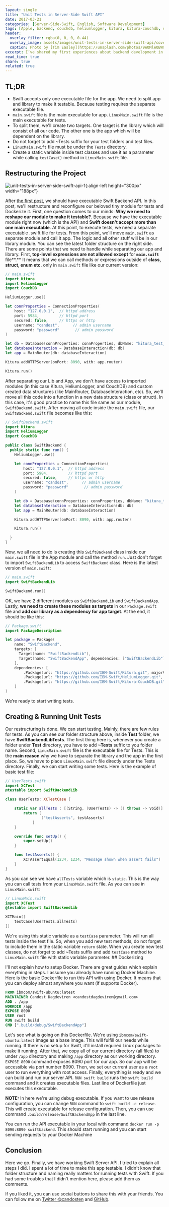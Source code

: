 ```yaml
---
layout: single
title: "Unit Tests in Server-Side Swift API"
date: 2017-03-21
categories: [Server-Side-Swift, English, Software Development]
tags: [Apple, backend, couchdb, heliumlogger, kitura, kitura-couchdb, server side, server side swift, Software, Software Development, swift, swift-3, swift3]
header:
  overlay_filter: rgba(0, 0, 0, 0.44)
  overlay_image: assets/images/unit-tests-in-server-side-swift-api/cover.jpx
  caption: Photo by [Tim Easley](https://unsplash.com/photos/9eOMleOBWmY) on [Unsplash](https://unsplash.com/)
excerpt: I’ve shared my first experiences about backend development in Swift [in my previous blog post](/new-horizons-with-server-side-swift). This is the follow-up post. I'll talk about Unit Tests in Swift.
read_time: true
share: true
related: true
---
```


## TL;DR

- Swift accepts only one executable file for the app. We need to split app and library to make it testable. Because testing requires the separate executable file.
- `main.swift` file is the main executable for app. `LinuxMain.swift` file is the main executable for tests.
- To split them, we'll create two targets. One target is the library which will consist of all our code. The other one is the app which will be dependent on the library.
- Do not forget to add ~Tests suffix for your test folders and test files.
- `LinuxMain.swift` file must be under the `Tests` directory.
- Create a static variable inside test classes and use it as a parameter while calling `testCase()` method in `LinuxMain.swift` file.

## Restructuring the Project

![unit-tests-in-server-side-swift-api-1](/assets/images/unit-tests-in-server-side-swift-api/1.png){:align-left height="300px" width="188px"}


After [the first post](/new-horizons-with-server-side-swift), we should have executable Swift Backend API. In this post, we'll restructure and reconfigure our beloved tiny module for tests and Dockerize it. First, one question comes to our minds: **Why we need to reshape our module to make it testable?**. Because we have the executable module right now (which is the API) and **Swift doesn't accept more than one main executable**. At this point, to execute tests, we need a separate executable .swift file for tests. From this point, we'll move `main.swift` as separate module and call it app. The logic and all other stuff will be in our library module. You can see the latest folder structure on the right side. There are some points that we need to handle while separating our app and library. First, **top-level expressions are not allowed except** for **`main.swift`** file**.** It means that we can call methods or expressions outside of **class, struct, enum etc.** only in `main.swift` file like our current version:

```swift
// main.swift
import Kitura
import HeliumLogger
import CouchDB

HeliumLogger.use()

let connProperties = ConnectionProperties(
    host: "127.0.0.1",  // httpd address
    port: 5984,         // httpd port
    secured: false,     // https or http
    username: "candost",      // admin username
    password: "password"       // admin password
)

let db = Database(connProperties: connProperties, dbName: "kitura_test_db")
let databaseInteraction = DatabaseInteraction(db: db)
let app = MainRouter(db: databaseInteraction)

Kitura.addHTTPServer(onPort: 8090, with: app.router)

Kitura.run()
```

After separating our Lib and App, we don't have access to imported modules (in this case Kitura, HeliumLogger, and CouchDB) and custom created data structures (like MainRouter, DatabaseInteraction, etc). So, we'll move all this code into a function in a new data structure (class or struct). In this case, it's good practice to name this file same as our module, `SwiftBackend.swift`. After moving all code inside the `main.swift` file, our `SwiftBackend.swift` file becomes like this:

```swift
// SwiftBackend.swift
import Kitura
import HeliumLogger
import CouchDB

public class SwiftBackend {
  public static func run() {
    HeliumLogger.use()

    let connProperties = ConnectionProperties(
        host: "127.0.0.1",  // httpd address
        port: 5984,         // httpd port
        secured: false,     // https or http
        username: "candost",      // admin username
        password: "password"       // admin password
    )

    let db = Database(connProperties: connProperties, dbName: "kitura_test_db")
    let databaseInteraction = DatabaseInteraction(db: db)
    let app = MainRouter(db: databaseInteraction)

    Kitura.addHTTPServer(onPort: 8090, with: app.router)

    Kitura.run()

  }
}
```

Now, we all need to do is creating this `SwiftBackend` class inside our `main.swift` file in the App module and call the method `run`. Just don't forget to import `SwiftBackendLib` to access `SwiftBackend` class. Here is the latest version of `main.swift`:

```swift
// main.swift
import SwiftBackendLib

SwiftBackend.run()
```

OK, we have 2 different modules as `SwiftBackendLib` and `SwiftBackendApp`. Lastly, **we need to create these modules as targets** in our `Package.swift` file and **add our library as a dependency for app target**. At the end, it should be like this:

```swift
// Package.swift
import PackageDescription

let package = Package(
    name: "SwiftBackend",
    targets: [
      Target(name: "SwiftBackendLib"),
      Target(name: "SwiftBackendApp", dependencies: ["SwiftBackendLib"])
    ],
    dependencies: [
        .Package(url: "https://github.com/IBM-Swift/Kitura.git", majorVersion: 1, minor: 4),
        .Package(url: "https://github.com/IBM-Swift/HeliumLogger.git", majorVersion: 1, minor: 4),
        .Package(url: "https://github.com/IBM-Swift/Kitura-CouchDB.git", majorVersion: 1, minor: 4)
    ]
)
```

We’re ready to start writing tests.

## Creating & Running Unit Tests

Our restructuring is done. We can start testing. Mainly, there are few rules for tests. As you can see our folder structure above, inside **Test** folder, we have **SwiftBackendLibTests**. The first thing here is, whenever you create a folder under **Test** directory, you have to add **~Tests** suffix to you folder name. Second, `LinuxMain.swift` file is the executable file for Tests. This is the **main reason** why we have to separate the library and the app in the first place. So, we have to place `LinuxMain.swift` file directly under the Tests directory. Finally, we can start writing some tests. Here is the example of basic test file:

```swift
// UserTests.swift
import XCTest
@testable import SwiftBackendLib

class UserTests: XCTestCase {

    static var allTests : [(String, (UserTests) -> () throws -> Void)] {
        return [
                ("testAsserts", testAsserts)
            ]
    }

    override func setUp() {
        super.setUp()
    }

    func testAsserts() {
        XCTAssertEqual(1234, 1234, "Message shown when assert fails")
    }
}
```

As you can see we have `allTests` variable which is `static`. This is the way you can call tests from your `LinuxMain.swift` file. As you can see in `LinuxMain.swift`:

```swift
// LinuxMain.swift
import XCTest
@testable import SwiftBackendLib

XCTMain([
    testCase(UserTests.allTests)
])
```

We're using this static variable as a `testCase` parameter. This will run all tests inside the test file. So, when you add new test methods, do not forget to include them in the static variable `return` state. When you create new test classes, do not forget to add ~Tests suffix and add `testCase` method to `LinuxMain.swift` file with static variable parameter. ## Dockerizing

I'll not explain how to setup Docker. There are great guides which explain everything in steps. I assume you already have running Docker Machine. Here is the basic Dockerfile to run this API with using Docker. It means that you can deploy almost anywhere you want (if supports Docker).

```Dockerfile
FROM ibmcom/swift-ubuntu:latest
MAINTAINER Candost Dagdeviren <candostdagdeviren@gmail.com>
ADD . /app
WORKDIR /app
EXPOSE 8090
USER root
RUN swift build
CMD [".build/debug/SwiftBackendApp"]
```

Let's see what is going on this Dockerfile. We're using `ibmcom/swift-ubuntu:latest` image as a base image. This will fulfill our needs while running. If there is no setup for Swift, it'll install required Linux packages to make it running. After that, we copy all of our current directory (all files) to under `/app` directory and making `/app` directory as our working directory. `EXPOSE 8090` command exposes 8090 port for our app. So our app will be accessible via port number 8090. Then, we set our current user as a `root` user to run everything with root access. Finally, everything is ready and we can build and run our server API. `RUN swift build` runs the `swift build` command and it creates executable files. Last line of Dockerfile just executes this executable.

**NOTE:** In here we're using debug executable. If you want to use release configuration, you can change `RUN` command to `swift build -c release`. This will create executable for release configuration. Then, you can use command `.build/release/SwiftBackendApp` in the last line.

You can run the API executable in your local with command `docker run -p 8090:8090 swiftbackend`. This should start running and you can start sending requests to your Docker Machine

## Conclusion

Here we go. Finally, we have working Swift Server API. I tried to explain all steps I did. I spent a lot of time to make this app testable. I didn't know that folder structure and naming really matters for running tests with Swift. If you had some troubles that I didn't mention here, please add them as comments.

If you liked it, you can use social buttons to share this with your friends. You can follow me on [Twitter @candosten](https://twitter.com/CandostEN) and [GitHub](https://github.com/candostdagdeviren/).